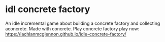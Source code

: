 # idl concrete factory
An idle incremental game about building a concrete factory and collecting aconcrete. Made with concrete.
Play concrete factory play now: https://lachlanmcglennon.github.io/idle-concrete-factory/ 
